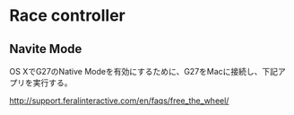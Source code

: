 
# Race controller


## Navite Mode

OS XでG27のNative Modeを有効にするために、G27をMacに接続し、下記アプリを実行する。

http://support.feralinteractive.com/en/faqs/free_the_wheel/


